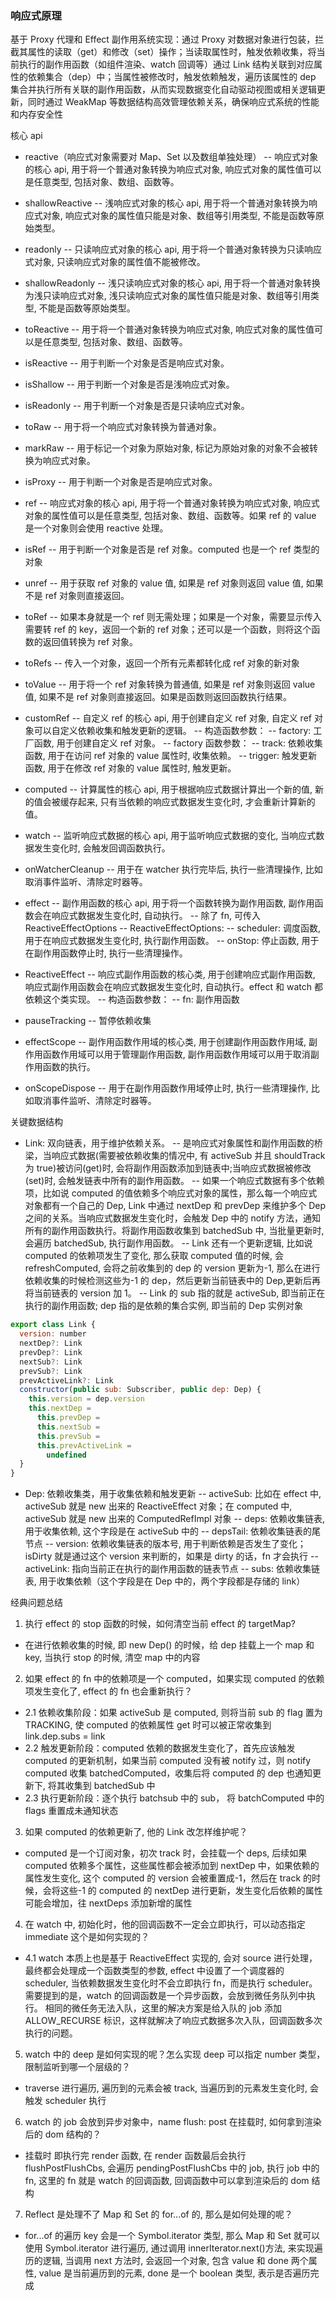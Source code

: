 <!--
 * @Author: phil
 * @Date: 2025-09-02 10:53:27
-->

### 响应式原理

基于 Proxy 代理和 Effect 副作用系统实现：通过 Proxy 对数据对象进行包装，拦截其属性的读取（get）和修改（set）操作；当读取属性时，触发依赖收集，将当前执行的副作用函数（如组件渲染、watch 回调等）通过 Link 结构关联到对应属性的依赖集合（dep）中；当属性被修改时，触发依赖触发，遍历该属性的 dep 集合并执行所有关联的副作用函数，从而实现数据变化自动驱动视图或相关逻辑更新，同时通过 WeakMap 等数据结构高效管理依赖关系，确保响应式系统的性能和内存安全性

核心 api

- reactive（响应式对象需要对 Map、Set 以及数组单独处理）
  -- 响应式对象的核心 api, 用于将一个普通对象转换为响应式对象, 响应式对象的属性值可以是任意类型, 包括对象、数组、函数等。
- shallowReactive
  -- 浅响应式对象的核心 api, 用于将一个普通对象转换为响应式对象, 响应式对象的属性值只能是对象、数组等引用类型, 不能是函数等原始类型。
- readonly
  -- 只读响应式对象的核心 api, 用于将一个普通对象转换为只读响应式对象, 只读响应式对象的属性值不能被修改。
- shallowReadonly
  -- 浅只读响应式对象的核心 api, 用于将一个普通对象转换为浅只读响应式对象, 浅只读响应式对象的属性值只能是对象、数组等引用类型, 不能是函数等原始类型。
- toReactive
  -- 用于将一个普通对象转换为响应式对象, 响应式对象的属性值可以是任意类型, 包括对象、数组、函数等。
- isReactive
  -- 用于判断一个对象是否是响应式对象。
- isShallow
  -- 用于判断一个对象是否是浅响应式对象。
- isReadonly
  -- 用于判断一个对象是否是只读响应式对象。
- toRaw
  -- 用于将一个响应式对象转换为普通对象。
- markRaw
  -- 用于标记一个对象为原始对象, 标记为原始对象的对象不会被转换为响应式对象。
- isProxy
  -- 用于判断一个对象是否是响应式对象。

- ref
  -- 响应式对象的核心 api, 用于将一个普通对象转换为响应式对象, 响应式对象的属性值可以是任意类型, 包括对象、数组、函数等。如果 ref 的 value 是一个对象则会使用 reactive 处理。
- isRef
  -- 用于判断一个对象是否是 ref 对象。computed 也是一个 ref 类型的对象
- unref
  -- 用于获取 ref 对象的 value 值, 如果是 ref 对象则返回 value 值, 如果不是 ref 对象则直接返回。
- toRef
  -- 如果本身就是一个 ref 则无需处理；如果是一个对象，需要显示传入需要转 ref 的 key，返回一个新的 ref 对象；还可以是一个函数，则将这个函数的返回值转换为 ref 对象。
- toRefs
  -- 传入一个对象，返回一个所有元素都转化成 ref 对象的新对象
- toValue
  -- 用于将一个 ref 对象转换为普通值, 如果是 ref 对象则返回 value 值, 如果不是 ref 对象则直接返回。如果是函数则返回函数执行结果。
- customRef
  -- 自定义 ref 的核心 api, 用于创建自定义 ref 对象, 自定义 ref 对象可以自定义依赖收集和触发更新的逻辑。
  -- 构造函数参数：
  -- factory: 工厂函数, 用于创建自定义 ref 对象。
  -- factory 函数参数：
  -- track: 依赖收集函数, 用于在访问 ref 对象的 value 属性时, 收集依赖。
  -- trigger: 触发更新函数, 用于在修改 ref 对象的 value 属性时, 触发更新。

- computed
  -- 计算属性的核心 api, 用于根据响应式数据计算出一个新的值, 新的值会被缓存起来, 只有当依赖的响应式数据发生变化时, 才会重新计算新的值。

- watch
  -- 监听响应式数据的核心 api, 用于监听响应式数据的变化, 当响应式数据发生变化时, 会触发回调函数执行。
- onWatcherCleanup
  -- 用于在 watcher 执行完毕后, 执行一些清理操作, 比如取消事件监听、清除定时器等。

- effect
  -- 副作用函数的核心 api, 用于将一个函数转换为副作用函数, 副作用函数会在响应式数据发生变化时, 自动执行。
  -- 除了 fn, 可传入 ReactiveEffectOptions
  -- ReactiveEffectOptions:
  -- scheduler: 调度函数, 用于在响应式数据发生变化时, 执行副作用函数。
  -- onStop: 停止函数, 用于在副作用函数停止时, 执行一些清理操作。

- ReactiveEffect
  -- 响应式副作用函数的核心类, 用于创建响应式副作用函数, 响应式副作用函数会在响应式数据发生变化时, 自动执行。effect 和 watch 都依赖这个类实现。
  -- 构造函数参数：
  -- fn: 副作用函数

- pauseTracking
  -- 暂停依赖收集

- effectScope
  -- 副作用函数作用域的核心类, 用于创建副作用函数作用域, 副作用函数作用域可以用于管理副作用函数, 副作用函数作用域可以用于取消副作用函数的执行。
- onScopeDispose
  -- 用于在副作用函数作用域停止时, 执行一些清理操作, 比如取消事件监听、清除定时器等。

关键数据结构

- Link: 双向链表，用于维护依赖关系。
  -- 是响应式对象属性和副作用函数的桥梁，当响应式数据(需要被依赖收集的情况中, 有 activeSub 并且 shouldTrack 为 true)被访问(get)时, 会将副作用函数添加到链表中;当响应式数据被修改(set)时, 会触发链表中所有的副作用函数。
  -- 如果一个响应式数据有多个依赖项，比如说 computed 的值依赖多个响应式对象的属性，那么每一个响应式对象都有一个自己的 Dep, Link 中通过 nextDep 和 prevDep 来维护多个 Dep 之间的关系。当响应式数据发生变化时，会触发 Dep 中的 notify 方法，通知所有的副作用函数执行。将副作用函数收集到 batchedSub 中, 当批量更新时, 会遍历 batchedSub, 执行副作用函数。
  -- Link 还有一个更新逻辑, 比如说 computed 的依赖项发生了变化, 那么获取 computed 值的时候, 会 refreshComputed, 会将之前收集到的 dep 的 version 更新为-1, 那么在进行依赖收集的时候检测这些为-1 的 dep，然后更新当前链表中的 Dep,更新后再将当前链表的 version 加 1。
  -- Link 的 sub 指的就是 activeSub, 即当前正在执行的副作用函数; dep 指的是依赖的集合实例, 即当前的 Dep 实例对象

```js
export class Link {
  version: number
  nextDep?: Link
  prevDep?: Link
  nextSub?: Link
  prevSub?: Link
  prevActiveLink?: Link
  constructor(public sub: Subscriber, public dep: Dep) {
    this.version = dep.version
    this.nextDep =
      this.prevDep =
      this.nextSub =
      this.prevSub =
      this.prevActiveLink =
        undefined
  }
}
```

- Dep: 依赖收集类，用于收集依赖和触发更新
  -- activeSub: 比如在 effect 中, activeSub 就是 new 出来的 ReactiveEffect 对象；在 computed 中, activeSub 就是 new 出来的 ComputedRefImpl 对象
  -- deps: 依赖收集链表, 用于收集依赖, 这个字段是在 activeSub 中的
  -- depsTail: 依赖收集链表的尾节点
  -- version: 依赖收集链表的版本号, 用于判断依赖是否发生了变化；isDirty 就是通过这个 version 来判断的，如果是 dirty 的话，fn 才会执行
  -- activeLink: 指向当前正在执行的副作用函数的链表节点
  -- subs: 依赖收集链表, 用于收集依赖（这个字段是在 Dep 中的，两个字段都是存储的 link）

经典问题总结

1. 执行 effect 的 stop 函数的时候，如何清空当前 effect 的 targetMap?

- 在进行依赖收集的时候, 即 new Dep() 的时候，给 dep 挂载上一个 map 和 key, 当执行 stop 的时候, 清空 map 中的内容

2. 如果 effect 的 fn 中的依赖项是一个 computed，如果实现 computed 的依赖项发生变化了, effect 的 fn 也会重新执行？

- 2.1 依赖收集阶段：如果 activeSub 是 computed, 则将当前 sub 的 flag 置为 TRACKING, 使 computed 的依赖属性 get 时可以被正常收集到 link.dep.subs = link
- 2.2 触发更新阶段：computed 依赖的数据发生变化了，首先应该触发 computed 的更新机制，如果当前 computed 没有被 notify 过，则 notify computed 收集 batchedComputed，收集后将 computed 的 dep 也通知更新下, 将其收集到 batchedSub 中
- 2.3 执行更新阶段：逐个执行 batchsub 中的 sub， 将 batchComputed 中的 flags 重置成未通知状态

3. 如果 computed 的依赖更新了, 他的 Link 改怎样维护呢？

- computed 是一个订阅对象，初次 track 时，会挂载一个 deps, 后续如果 computed 依赖多个属性，这些属性都会被添加到 nextDep 中，如果依赖的属性发生变化, 这个 computed 的 version 会被重置成-1，然后在 track 的时候，会将这些-1 的 computed 的 nextDep 进行更新，发生变化后依赖的属性可能会增加，往 nextDeps 添加新增的属性

4. 在 watch 中, 初始化时，他的回调函数不一定会立即执行，可以动态指定 immediate 这个是如何实现的？

- 4.1 watch 本质上也是基于 ReactiveEffect 实现的, 会对 source 进行处理，最终都会处理成一个函数类型的参数, effect 中设置了一个调度器的 scheduler, 当依赖数据发生变化时不会立即执行 fn，而是执行 scheduler。需要提到的是，watch 的回调函数是一个异步函数，会放到微任务队列中执行。
  相同的微任务无法入队，这里的解决方案是给入队的 job 添加 ALLOW_RECURSE 标识，这样就解决了响应式数据多次入队，回调函数多次执行的问题。

5. watch 中的 deep 是如何实现的呢？怎么实现 deep 可以指定 number 类型，限制监听到哪一个层级的？

- traverse 进行遍历, 遍历到的元素会被 track, 当遍历到的元素发生变化时, 会触发 scheduler 执行

6. watch 的 job 会放到异步对象中，name flush: post 在挂载时, 如何拿到渲染后的 dom 结构的？

- 挂载时 即执行完 render 函数, 在 render 函数最后会执行 flushPostFlushCbs, 会遍历 pendingPostFlushCbs 中的 job, 执行 job 中的 fn, 这里的 fn 就是 watch 的回调函数, 回调函数中可以拿到渲染后的 dom 结构

7. Reflect 是处理不了 Map 和 Set 的 for...of 的, 那么是如何处理的呢？

- for...of 的遍历 key 会是一个 Symbol.iterator 类型, 那么 Map 和 Set 就可以使用 Symbol.iterator 进行遍历, 通过调用 innerIterator.next()方法, 来实现遍历的逻辑, 当调用 next 方法时, 会返回一个对象, 包含 value 和 done 两个属性, value 是当前遍历到的元素, done 是一个 boolean 类型, 表示是否遍历完成
